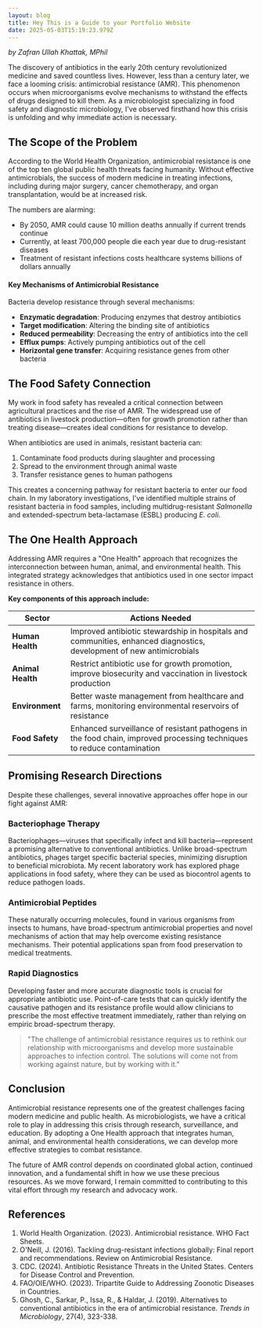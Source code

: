 ```yaml
---
layout: blog
title: Hey This is a Guide to your Portfolio Website
date: 2025-05-03T15:19:23.979Z
---
```

<!--StartFragment-->

*by Zafran Ullah Khattak, MPhil*

The discovery of antibiotics in the early 20th century revolutionized medicine and saved countless lives. However, less than a century later, we face a looming crisis: antimicrobial resistance (AMR). This phenomenon occurs when microorganisms evolve mechanisms to withstand the effects of drugs designed to kill them. As a microbiologist specializing in food safety and diagnostic microbiology, I've observed firsthand how this crisis is unfolding and why immediate action is necessary.

## The Scope of the Problem

According to the World Health Organization, antimicrobial resistance is one of the top ten global public health threats facing humanity. Without effective antimicrobials, the success of modern medicine in treating infections, including during major surgery, cancer chemotherapy, and organ transplantation, would be at increased risk.

The numbers are alarming:

* By 2050, AMR could cause 10 million deaths annually if current trends continue
* Currently, at least 700,000 people die each year due to drug-resistant diseases
* Treatment of resistant infections costs healthcare systems billions of dollars annually

#### Key Mechanisms of Antimicrobial Resistance

Bacteria develop resistance through several mechanisms:

* **Enzymatic degradation**: Producing enzymes that destroy antibiotics
* **Target modification**: Altering the binding site of antibiotics
* **Reduced permeability**: Decreasing the entry of antibiotics into the cell
* **Efflux pumps**: Actively pumping antibiotics out of the cell
* **Horizontal gene transfer**: Acquiring resistance genes from other bacteria

## The Food Safety Connection

My work in food safety has revealed a critical connection between agricultural practices and the rise of AMR. The widespread use of antibiotics in livestock production—often for growth promotion rather than treating disease—creates ideal conditions for resistance to develop.

When antibiotics are used in animals, resistant bacteria can:

1. Contaminate food products during slaughter and processing
2. Spread to the environment through animal waste
3. Transfer resistance genes to human pathogens

This creates a concerning pathway for resistant bacteria to enter our food chain. In my laboratory investigations, I've identified multiple strains of resistant bacteria in food samples, including multidrug-resistant *Salmonella* and extended-spectrum beta-lactamase (ESBL) producing *E. coli*.

## The One Health Approach

Addressing AMR requires a "One Health" approach that recognizes the interconnection between human, animal, and environmental health. This integrated strategy acknowledges that antibiotics used in one sector impact resistance in others.

**Key components of this approach include:**

| Sector            | Actions Needed                                                                                                         |
| ----------------- | ---------------------------------------------------------------------------------------------------------------------- |
| **Human Health**  | Improved antibiotic stewardship in hospitals and communities, enhanced diagnostics, development of new antimicrobials  |
| **Animal Health** | Restrict antibiotic use for growth promotion, improve biosecurity and vaccination in livestock production              |
| **Environment**   | Better waste management from healthcare and farms, monitoring environmental reservoirs of resistance                   |
| **Food Safety**   | Enhanced surveillance of resistant pathogens in the food chain, improved processing techniques to reduce contamination |

## Promising Research Directions

Despite these challenges, several innovative approaches offer hope in our fight against AMR:

### Bacteriophage Therapy

Bacteriophages—viruses that specifically infect and kill bacteria—represent a promising alternative to conventional antibiotics. Unlike broad-spectrum antibiotics, phages target specific bacterial species, minimizing disruption to beneficial microbiota. My recent laboratory work has explored phage applications in food safety, where they can be used as biocontrol agents to reduce pathogen loads.

### Antimicrobial Peptides

These naturally occurring molecules, found in various organisms from insects to humans, have broad-spectrum antimicrobial properties and novel mechanisms of action that may help overcome existing resistance mechanisms. Their potential applications span from food preservation to medical treatments.

### Rapid Diagnostics

Developing faster and more accurate diagnostic tools is crucial for appropriate antibiotic use. Point-of-care tests that can quickly identify the causative pathogen and its resistance profile would allow clinicians to prescribe the most effective treatment immediately, rather than relying on empiric broad-spectrum therapy.

> "The challenge of antimicrobial resistance requires us to rethink our relationship with microorganisms and develop more sustainable approaches to infection control. The solutions will come not from working against nature, but by working with it."

## Conclusion

Antimicrobial resistance represents one of the greatest challenges facing modern medicine and public health. As microbiologists, we have a critical role to play in addressing this crisis through research, surveillance, and education. By adopting a One Health approach that integrates human, animal, and environmental health considerations, we can develop more effective strategies to combat resistance.

The future of AMR control depends on coordinated global action, continued innovation, and a fundamental shift in how we use these precious resources. As we move forward, I remain committed to contributing to this vital effort through my research and advocacy work.

## References

1. World Health Organization. (2023). Antimicrobial resistance. WHO Fact Sheets.
2. O'Neill, J. (2016). Tackling drug-resistant infections globally: Final report and recommendations. Review on Antimicrobial Resistance.
3. CDC. (2024). Antibiotic Resistance Threats in the United States. Centers for Disease Control and Prevention.
4. FAO/OIE/WHO. (2023). Tripartite Guide to Addressing Zoonotic Diseases in Countries.
5. Ghosh, C., Sarkar, P., Issa, R., & Haldar, J. (2019). Alternatives to conventional antibiotics in the era of antimicrobial resistance. *Trends in Microbiology*, 27(4), 323-338.

<!--EndFragment-->